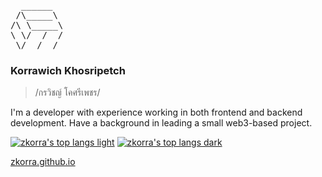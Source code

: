 <pre>
  ______
 /\_____\
/\ \_____\
\ \/  /  /
 \/__/__/
</pre>

### Korrawich Khosripetch

> /กรวิชญ์ โคศรีเพชร/ 

I'm a developer with experience working in both frontend and backend development. Have a background in leading a small web3-based project.

[![zkorra's top langs light](https://github-readme-stats.vercel.app/api/top-langs/?username=zkorra&hide=jupyter%20notebook&layout=compact&card_width=320&custom_title=Most%20used%20languages&title_color=121619&text_color=121619&border_color=21262d&border_radius=6&bg_color=ffffff00#gh-light-mode-only)](https://github.com/zkorra#gh-light-mode-only)
[![zkorra's top langs dark](https://github-readme-stats.vercel.app/api/top-langs/?username=zkorra&hide=jupyter%20notebook&layout=compact&card_width=320&custom_title=Most%20used%20languages&title_color=e6edf3&text_color=e6edf3&border_color=21262d&border_radius=6&bg_color=ffffff00#gh-dark-mode-only)](https://github.com/zkorra#gh-dark-mode-only)

[zkorra.github.io](https://zkorra.github.io)


